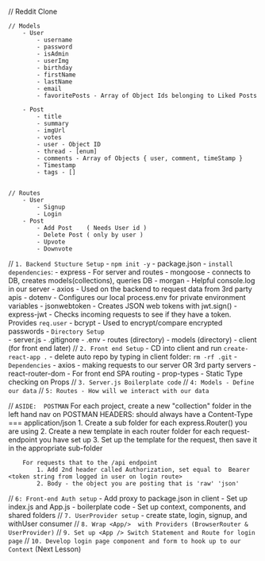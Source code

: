 // Reddit Clone

    // Models
        - User 
            - username
            - password
            - isAdmin
            - userImg
            - birthday
            - firstName
            - lastName
            - email
            - favoritePosts - Array of Object Ids belonging to Liked Posts

        - Post
            - title
            - summary
            - imgUrl
            - votes
            - user - Object ID
            - thread - [enum]
            - comments - Array of Objects { user, comment, timeStamp }
            - Timestamp
            - tags - []
        

    // Routes
        - User
            - Signup
            - Login
        - Post
            - Add Post    ( Needs User id )
            - Delete Post ( only by user )
            - Upvote
            - Downvote

     

// `1. Backend Stucture Setup`
    - `npm init -y`    - package.json
    - `install dependencies`:
        - express       - For server and routes
        - mongoose      - connects to DB, creates models(collections), queries DB
        - morgan        - Helpful console.log in our server
        - axios         - Used on the backend to request data from 3rd party apis
        - dotenv        - Configures our local process.env for private environment variables
        - jsonwebtoken  - Creates JSON web tokens with jwt.sign()
        - express-jwt   - Checks incoming requests to see if they have a token.  Provides `req.user`
        - bcrypt        - Used to encrypt/compare encrypted passwords
    - `Directory Setup`   
        - server.js
        - .gitignore
        - .env
        - routes (directory)
        - models (directory)
        - client (for front end later)
// `2. Front end Setup`
        - CD into client and run `create-react-app .`
        - delete auto repo by typing in client folder: `rm -rf .git`
        - `Dependencies`
            - axios            - making requests to our server OR 3rd party servers
            - react-router-dom - For front end SPA routing
            - prop-types       - Static Type checking on Props
// `3. Server.js Boilerplate code`
// `4: Models - Define our data`
// `5: Routes - How will we interact with our data`

// `ASIDE:  POSTMAN`
        For each project, create a new "collection" folder in the left hand nav on POSTMAN
        HEADERS: should always have a Content-Type === application/json
            1. Create a sub folder for each express.Router() you are using
            2. Create a new template in each router folder for each request-endpoint you have set up
            3. Set up the template for the request, then save it in the appropriate sub-folder

        For requests that to the /api endpoint
            1. Add 2nd header called Authorization, set equal to  Bearer <token string from logged in user on login route>
            2. Body - the object you are posting that is 'raw' 'json'

// `6: Front-end Auth setup`
    - Add proxy to package.json in client
    - Set up index.js and App.js - boilerplate code
    - Set up context, components, and shared folders
// `7. UserProvider setup`
    - create state, login, signup, and withUser consumer
// `8. Wrap <App/>  with Providers (BrowserRouter & UserProvider)`
// `9. Set up <App /> Switch Statement and Route for login page`
// `10. Develop login page component and form to hook up to our Context` (Next Lesson)